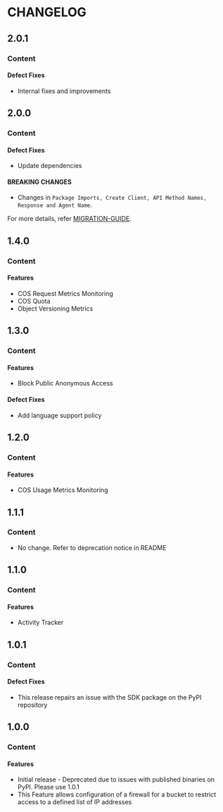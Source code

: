 # CHANGELOG

## 2.0.1

### Content

#### Defect Fixes

* Internal fixes and improvements

## 2.0.0

### Content

#### Defect Fixes

* Update dependencies

#### BREAKING CHANGES

* Changes in ```Package Imports, Create Client, API Method Names, Response and Agent Name```.

For more details, refer [MIGRATION-GUIDE](MIGRATION-V1.md).

## 1.4.0

### Content

#### Features

* COS Request Metrics Monitoring
* COS Quota
* Object Versioning Metrics

## 1.3.0

### Content

#### Features

* Block Public Anonymous Access

#### Defect Fixes

* Add language support policy

## 1.2.0

### Content

#### Features

* COS Usage Metrics Monitoring

## 1.1.1

### Content

* No change. Refer to deprecation notice in README

## 1.1.0

### Content

#### Features

* Activity Tracker

## 1.0.1

### Content

#### Defect Fixes

* This release repairs an issue with the SDK package on the PyPI repository

## 1.0.0

### Content

#### Features

* Initial release - Deprecated due to issues with published binaries on PyPI. Please use 1.0.1
* This Feature allows configuration of a firewall for a bucket to restrict access to a defined list of IP addresses
